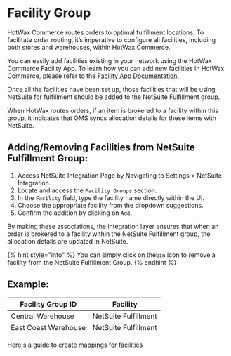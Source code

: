 # Facility Group

HotWax Commerce routes orders to optimal fulfillment locations. To facilitate order routing, it’s imperative to configure all facilities, including both stores and warehouses, within HotWax Commerce.

You can easily add facilities existing in your network using the HotWax Commerce Facility App. To learn how you can add new facilities in HotWax Commerce, please refer to the [Facility App Documentation](https://docs.hotwax.co/user-guides/administration/facilities/add-new-facilities).

Once all the facilities have been set up, those facilities that will be using NetSuite for fulfillment should be added to the NetSuite Fulfillment group.

When HotWax routes orders, if an item is brokered to a facility within this group, it indicates that OMS syncs allocation details for these items with NetSuite.

## Adding/Removing Facilities from NetSuite Fulfillment Group:

1. Access NetSuite Integration Page by Navigating to Settings > NetSuite Integration.
2. Locate and access the `Facility Groups` section.
3. In the `Facility` field, type the facility name directly within the UI.
4. Choose the appropriate facility from the dropdown suggestions.
5. Confirm the addition by clicking on `Add`.

By making these associations, the integration layer ensures that when an order is brokered to a facility within the NetSuite Fulfillment group, the allocation details are updated in NetSuite.

{% hint style="info" %}
You can simply click on the`bin` icon to remove a facility from the NetSuite Fulfillment Group.
{% endhint %}

## Example:

| Facility Group ID    | Facility             |
| -------------------- | -------------------- |
| Central Warehouse    | NetSuite Fulfillment |
| East Coast Warehouse | NetSuite Fulfillment |

Here's a guide to [create mappings for facilities](README.md#configuring-mappings-between-hotwax-commerce-and-netsuite)
